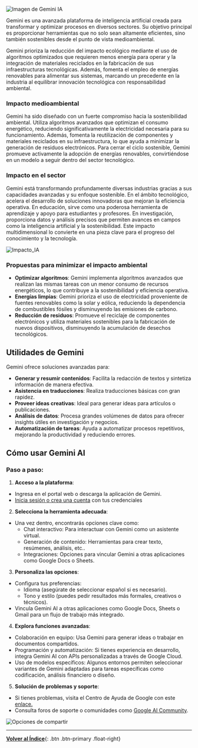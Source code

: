 ![Imagen de Gemini IA](https://upload.wikimedia.org/wikipedia/commons/8/8a/Google_Gemini_logo.svg)

Gemini es una avanzada plataforma de inteligencia artificial creada para transformar y optimizar procesos en diversos sectores. Su objetivo principal es proporcionar herramientas que no solo sean altamente eficientes, sino también sostenibles desde el punto de vista medioambiental.


Gemini prioriza la reducción del impacto ecológico mediante el uso de algoritmos optimizados que requieren menos energía para operar y la integración de materiales reciclados en la fabricación de sus infraestructuras tecnológicas. Además, fomenta el empleo de energías renovables para alimentar sus sistemas, marcando un precedente en la industria al equilibrar innovación tecnológica con responsabilidad ambiental.


### Impacto medioambiental
Gemini ha sido diseñado con un fuerte compromiso hacia la sostenibilidad ambiental. Utiliza algoritmos avanzados que optimizan el consumo energético, reduciendo significativamente la electricidad necesaria para su funcionamiento. Además, fomenta la reutilización de componentes y materiales reciclados en su infraestructura, lo que ayuda a minimizar la generación de residuos electrónicos. Para cerrar el ciclo sostenible, Gemini promueve activamente la adopción de energías renovables, convirtiéndose en un modelo a seguir dentro del sector tecnológico.


### Impacto en el sector
Gemini está transformando profundamente diversas industrias gracias a sus capacidades avanzadas y su enfoque sostenible. En el ámbito tecnológico, acelera el desarrollo de soluciones innovadoras que mejoran la eficiencia operativa. En educación, sirve como una poderosa herramienta de aprendizaje y apoyo para estudiantes y profesores. En investigación, proporciona datos y análisis precisos que permiten avances en campos como la inteligencia artificial y la sostenibilidad. Este impacto multidimensional lo convierte en una pieza clave para el progreso del conocimiento y la tecnología.


![Impacto_IA](https://media.es.wired.com/photos/65c50a04652d6576694e5a70/16:9/w_1280,c_limit/Google%20gemini%20presentacio%CC%81n.jpeg)
### Propuestas para minimizar el impacto ambiental
- **Optimizar algoritmos**: Gemini implementa algoritmos avanzados que realizan las mismas tareas con un menor consumo de recursos energéticos, lo que contribuye a la sostenibilidad y eficiencia operativa.
- **Energías limpias**: Gemini prioriza el uso de electricidad proveniente de fuentes renovables como la solar y eólica, reduciendo la dependencia de combustibles fósiles y disminuyendo las emisiones de carbono.
- **Reducción de residuos**: Promueve el reciclaje de componentes electrónicos y utiliza materiales sostenibles para la fabricación de nuevos dispositivos, disminuyendo la acumulación de desechos tecnológicos.


## Utilidades de Gemini
Gemini ofrece soluciones avanzadas para:


- **Generar y resumir contenidos**: Facilita la redacción de textos y sintetiza información de manera efectiva.
- **Asistencia en traducciones**: Realiza traducciones básicas con gran rapidez.
- **Proveer ideas creativas**: Ideal para generar ideas para artículos o publicaciones.
- **Análisis de datos**: Procesa grandes volúmenes de datos para ofrecer insights útiles en investigación y negocios.
- **Automatización de tareas**: Ayuda a automatizar procesos repetitivos, mejorando la productividad y reduciendo errores.


## Cómo usar Gemini AI


### Paso a paso:


1. **Acceso a la plataforma**:
  - Ingresa en el portal web o descarga la aplicación de Gemini.
  - [Inicia sesión o crea una cuenta](https://gemini.google.com/?hl=es) con tus credenciales




2. **Selecciona la herramienta adecuada**:
  - Una vez dentro, encontrarás opciones clave como:
    - Chat interactivo: Para interactuar con Gemini como un asistente virtual.
    - Generación de contenido: Herramientas para crear texto, resúmenes, análisis, etc..
    - Integraciones: Opciones para vincular Gemini a otras aplicaciones como Google Docs o Sheets.
 


3. **Personaliza las opciones**:
  - Configura tus preferencias:
    - Idioma (asegúrate de seleccionar español si es necesario).
    - Tono y estilo (puedes pedir resultados más formales, creativos o técnicos).
  - Vincula Gemini AI a otras aplicaciones como Google Docs, Sheets o Gmail para un flujo de trabajo más integrado.




4. **Explora funciones avanzadas**:
  - Colaboración en equipo: Usa Gemini para generar ideas o trabajar en documentos compartidos.
  - Programación y automatización: Si tienes experiencia en desarrollo, integra Gemini AI con APIs personalizadas a través de Google Cloud.
  - Uso de modelos específicos: Algunos entornos permiten seleccionar variantes de Gemini adaptadas para tareas específicas como codificación, análisis financiero o diseño.




5. **Solución de problemas y soporte**:
  - Si tienes problemas, visita el Centro de Ayuda de Google con este [enlace.]( https://support.google.com)
  - Consulta foros de soporte o comunidades como [Google AI Community](https://www.googlecloudcommunity.com/gc/AI-ML/bd-p/cloud-ai-ml).
 
  ![Opciones de compartir](https://www.unite.ai/wp-content/uploads/2024/02/google-gemini-cover.webp)

---

[**Volver al Índice**](../../README.md){: .btn .btn-primary .float-right}

